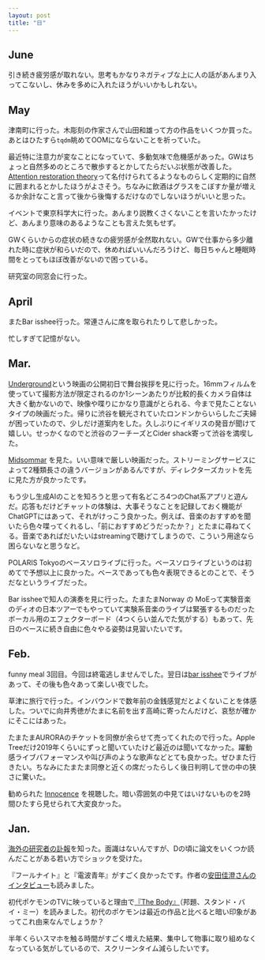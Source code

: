 ```yaml
---
layout: post
title: "日"
---
```


<!--
## Dec.
## Nov.
## Oct.
## Sep.
## Aug.
## July
-->

## June

引き続き疲労感が取れない。思考もかなりネガティブな上に人の話があんまり入ってこないし、休みを多めに入れたほうがいいかもしれない。

## May

津南町に行った。木彫刻の作家さんで山田和雄って方の作品をいくつか買った。あとはひたすら`tqdm`眺めてOOMにならないことを祈っていた。

最近特に注意力が変なことになっていて、多動気味で危機感があった。GWはちょっと自然多めのところで散歩するとかしてたらだいぶ状態が改善した。[Attention restoration theory](https://en.wikipedia.org/wiki/Attention_restoration_theory)って名付けられてるようなものらしく定期的に自然に囲まれるとかしたほうがよさそう。ちなみに飲酒はグラスをこぼすか量が増えるか余計なこと言って後から後悔するだけなのでしないほうがいいと思った。

イベントで東京科学大に行った。あんまり説教くさくないことを言いたかったけど、あんまり意味のあるようなことも言えた気もせず。

GWくらいからの症状の続きなの疲労感が全然取れない。GWで仕事から多少離れた時に症状が和らいだので、休めればいいんだろうけど、毎日ちゃんと睡眠時間をとってもほぼ改善がないので困っている。

研究室の同窓会に行った。

## April

またBar isshee行った。常連さんに席を取られたりして悲しかった。

忙しすぎて記憶がない。

## Mar.

[Underground](https://underground-film.com/)という映画の公開初日で舞台挨拶を見に行った。16mmフィルムを使っていて撮影方法が限定されるのか1シーンあたりが比較的長くカメラ自体は大きく動かないので、映像や喋りにかなり意識がとられる、今まで見たことないタイプの映画だった。帰りに渋谷を観光されていたロンドンからいらしたご夫婦が困っていたので、少しだけ道案内をした。久しぶりにイギリスの発音が聞けて嬉しい。せっかくなのでと渋谷のフーチーズとCider shack寄って渋谷を満喫した。

[Midsommar](https://www.imdb.com/title/tt8772262/) を見た。いい意味で厳しい映画だった。ストリーミングサービスによって2種類長さの違うバージョンがあるんですが、ディレクターズカットを先に見た方が良かったです。

もう少し生成AIのことを知ろうと思って有名どころ4つのChat系アプリと遊んだ。応答もだけどチャットの体験は、大事そうなことを記録しておく機能がChatGPTにはあって、それがけっこう良かった。例えば、音楽のおすすめを聞いたら色々喋ってくれるし、「前におすすめどうだったか？」とたまに尋ねてくる。音楽であればだいたいはstreamingで聴けてしまうので、こういう用途なら困らないなと思うなど。

POLARIS Tokyoのベースソロライブに行った。ベースソロライブというのは初めてで予想以上に良かった。ベースであっても色々表現できるとのことで、そうだなというライブだった。

Bar issheeで知人の演奏を見に行った。たまたまNorway の MoEって実験音楽のディオの日本ツアーでもやっていて実験系音楽のライブは緊張するものだったボーカル用のエフェクターボード（4つくらい並んでた気がする）もあって、先日のベースに続き自由に色々やる姿勢は見習いたいです。

## Feb.

funny meal 3回目。今回は終電逃しませんでした。翌日は[bar isshee](http://www.bloc.jp/barisshee/)でライブがあって、その後も色々あって楽しい夜でした。

草津に旅行で行った。インバウンドで数年前の金銭感覚だとよくないことを体感した。ついでに向井秀徳がたまに名前を出す高崎に寄ったんだけど、哀愁が確かにそこにはあった。

たまたまAURORAのチケットを同僚が余らせて売ってくれたので行った。Apple Treeだけ2019年くらいにずっと聞いていたけど最近のは聞いてなかった。躍動感ライブパフォーマンスや叫び声のような歌声などとても良かった。ぜひまた行きたい。ちなみにたまたま同僚と近くの席だったらしく後日判明して世の中の狭さに驚いた。

勧められた [Innocence](https://www.imdb.com/title/tt0375233/) を視聴した。暗い雰囲気の中見てはいけないものを2時間ひたすら見せられて大変良かった。

## Jan.

[海外の研究者の訃報](https://docs.google.com/document/d/1-jBoSEVlryiX1IaSzV4vKuihDfm_LgXUznvSpl1T1kg/edit?tab=t.0)を知った。面識はないんですが、Dの頃に論文をいくつか読んだことがある若い方でショックを受けた。

『フールナイト』と『電波青年』がすごく良かったです。作者の[安田佳澄さんのインタビュー](https://note.com/0000studio/n/nf428181559ef)も読みました。

初代ポケモンのTVに映っていると理由で[『The Body』](https://en.wikipedia.org/wiki/The_Body_(King_novella))（邦題、スタンド・バイ・ミー）を読みました。初代のポケモンは最近の作品と比べると暗い印象があってこれ由来なんでしょうか？

半年くらいスマホを触る時間がすごく増えた結果、集中して物事に取り組めなくなっている気がしているので、スクリーンタイム減らしたいです。

